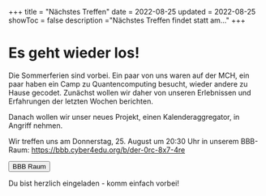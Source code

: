 +++
title = "Nächstes Treffen"
date = 2022-08-25
updated = 2022-08-25
showToc = false
description ="Nächstes Treffen findet statt am..."
+++

<script lang="ts">
    import Button from '$lib/components/Button.svelte';    
    import UserRectangle from "phosphor-svelte/lib/UserRectangle";
</script>

# Es geht wieder los!

Die Sommerferien sind vorbei. Ein paar von uns waren auf der MCH, ein paar haben ein Camp zu Quantencomputing besucht, wieder andere zu Hause gecodet. Zunächst wollen wir daher von unseren Erlebnissen und Erfahrungen der letzten Wochen berichten.

Danach wollen wir unser neues Projekt, einen Kalenderaggregator, in Angriff nehmen.

Wir treffen uns am Donnerstag, 25. August um 20:30 Uhr in unserem BBB-Raum: <https://bbb.cyber4edu.org/b/der-0rc-8x7-4re>

<div class="flex justify-center">
    <Button href="https://bbb.cyber4edu.org/b/der-0rc-8x7-4re">
        <UserRectangle size={24} /> BBB Raum
    </Button>
</div>

Du bist herzlich eingeladen - komm einfach vorbei!
